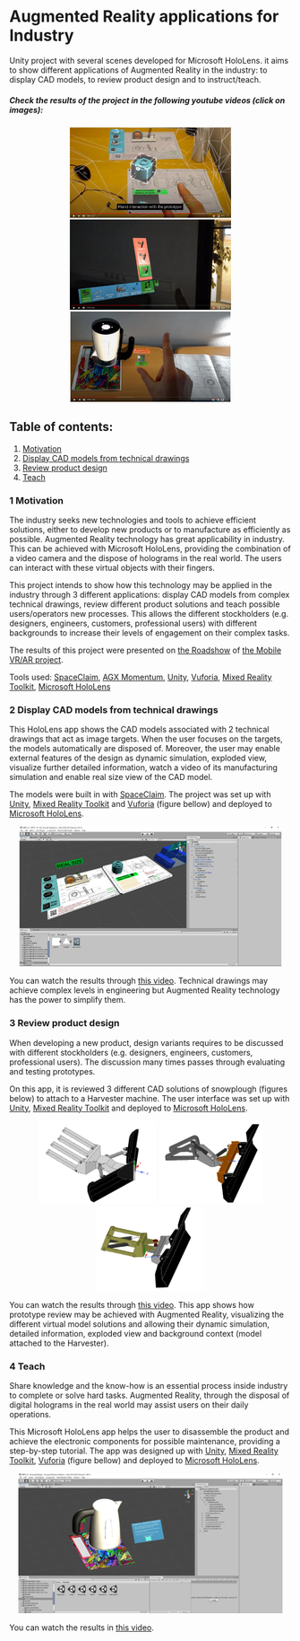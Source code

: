 # Augmented Reality applications for Industry 

Unity project with several scenes developed for Microsoft HoloLens. it aims to show different applications of Augmented Reality in the industry: to display CAD models, to review product design and to instruct/teach.   

##### Check the results of the project in the following youtube videos (click on images):

<p align="center">
  <a href="https://www.youtube.com/watch?v=NJM80PS2epg"><img src="https://github.com/joaoadpereira/AR-Industry-Applications/blob/master/images/capture_drawings.PNG" title="Display CAD models" height="161" alt="title"></a>
   <a href="https://www.youtube.com/watch?v=YlznWJ-maCg"><img src="https://github.com/joaoadpereira/AR-Industry-Applications/blob/master/images/capture_product_design.PNG" title="Review product design" height="161" alt="IMAGE ALT TEXT"></a>
   <a href="https://www.youtube.com/watch?v=Fo-iKZj7R5I"><img src="https://github.com/joaoadpereira/AR-Industry-Applications/blob/master/images/capture_instructions.PNG" title="Instruct/teach" height="161" alt="IMAGE ALT TEXT"></a>
</div>

## Table of contents:
1. [Motivation](#1-motivation)
2. [Display CAD models from technical drawings](#2-display-cad-models-from-technical-drawings)
3. [Review product design](#3-review-product-design)
4. [Teach](#4-teach)

### 1 Motivation 

The industry seeks new technologies and tools to achieve efficient solutions, either to develop new products or to manufacture as efficiently as possible. Augmented Reality technology has great applicability in industry. This can be achieved with Microsoft HoloLens, providing the combination of a video camera and the dispose of holograms in the real world. The users can interact with these virtual objects with their fingers. 

This project intends to show how this technology may be applied in the industry through 3 different applications: display CAD models from complex technical drawings, review different product solutions and teach possible users/operators new processes. This allows the different stockholders (e.g. designers, engineers, customers, professional users) with different backgrounds to increase their levels of engagement on their complex tasks.

The results of this project were presented on [the Roadshow](https://www.youtube.com/watch?v=yKwv1fVc4s4) of [the Mobile VR/AR project](https://www.seamk.fi/yrityksille/tki-projektit/mobiilivrar/).   

Tools used: [SpaceClaim](http://www.spaceclaim.com/en/default.aspx), [AGX Momentum](https://www.algoryx.se/momentum/), [Unity](https://unity.com/), [Vuforia](https://www.ptc.com/en/products/augmented-reality/vuforia?cl1=AR_Vuforia_General_Google_CLC-cpc-ARBrandedxxxVuforiaUKNordics-38010&cmsrc=Google&cid=7015A000001oRiBQAU&elqCampaignId=13184&gclid=EAIaIQobChMIotbGw6aw6QIVxbUYCh03BgbdEAAYASAAEgJ7GvD_BwE), [Mixed Reality Toolkit](https://github.com/microsoft/MixedRealityToolkit-Unity), [Microsoft HoloLens](https://www.microsoft.com/en-us/hololens)

### 2 Display CAD models from technical drawings

This HoloLens app shows the CAD models associated with 2 technical drawings that act as image targets. When the user focuses on the targets, the models automatically are disposed of. Moreover, the user may enable external features of the design as dynamic simulation, exploded view, visualize further detailed information, watch a video of its manufacturing simulation and enable real size view of the CAD model. 

The models were built in with [SpaceClaim](http://www.spaceclaim.com/en/default.aspx). The project was set up with [Unity](https://unity.com/), [Mixed Reality Toolkit](https://github.com/microsoft/MixedRealityToolkit-Unity) and [Vuforia](https://www.ptc.com/en/products/augmented-reality/vuforia?cl1=AR_Vuforia_General_Google_CLC-cpc-ARBrandedxxxVuforiaUKNordics-38010&cmsrc=Google&cid=7015A000001oRiBQAU&elqCampaignId=13184&gclid=EAIaIQobChMIotbGw6aw6QIVxbUYCh03BgbdEAAYASAAEgJ7GvD_BwE) (figure bellow) and deployed to [Microsoft HoloLens](https://www.microsoft.com/en-us/hololens).  



<p align="center">
<img src="https://github.com/joaoadpereira/AR-Industry-Applications/blob/master/images/Unity_drawings.png" alt="View of the Unity scene: CAD models on top of their targets (technical drawings)" title="View of the Unity scene: CAD models on top of their targets (technical drawings)" height="250"> 
</p>


You can watch the results through [this video](https://youtu.be/NJM80PS2epg). Technical drawings may achieve complex levels in engineering but Augmented Reality technology has the power to simplify them.   




 

### 3 Review product design

When developing a new product, design variants requires to be discussed with different stockholders (e.g. designers, engineers, customers, professional users). The discussion many times passes through evaluating and testing prototypes. 

On this app, it is reviewed 3 different CAD solutions of snowplough (figures below) to attach to a Harvester machine. The user interface was set up with [Unity](https://unity.com/), [Mixed Reality Toolkit](https://github.com/microsoft/MixedRealityToolkit-Unity) and deployed to [Microsoft HoloLens](https://www.microsoft.com/en-us/hololens).


<p align="center">
<img src="https://github.com/joaoadpereira/AR-Industry-Applications/blob/master/images/design1_CAD.PNG" alt="Design 1" title="Design 1" height="150"></a> 
<img src="https://github.com/joaoadpereira/AR-Industry-Applications/blob/master/images/design2_CAD.PNG" alt="Design 2" title="Design 2" height="150"></a> 
<img src="https://github.com/joaoadpereira/AR-Industry-Applications/blob/master/images/design3_CAD.PNG" alt="Design 3" title="Design 3" height="150"></a> 
</p>







You can watch the results through [this video](https://www.youtube.com/watch?v=YlznWJ-maCg). This app shows how prototype review may be achieved with Augmented Reality, visualizing the different virtual model solutions and allowing their dynamic simulation, detailed information, exploded view and background context (model attached to the Harvester).





### 4 Teach

Share knowledge and the know-how is an essential process inside industry to complete or solve hard tasks. Augmented Reality, through the disposal of digital holograms in the real world may assist users on their daily operations.

This Microsoft HoloLens app helps the user to disassemble the product and achieve the electronic components for possible maintenance, providing a step-by-step tutorial.  The app was designed up with [Unity](https://unity.com/), [Mixed Reality Toolkit](https://github.com/microsoft/MixedRealityToolkit-Unity), [Vuforia](https://www.ptc.com/en/products/augmented-reality/vuforia?cl1=AR_Vuforia_General_Google_CLC-cpc-ARBrandedxxxVuforiaUKNordics-38010&cmsrc=Google&cid=7015A000001oRiBQAU&elqCampaignId=13184&gclid=EAIaIQobChMIotbGw6aw6QIVxbUYCh03BgbdEAAYASAAEgJ7GvD_BwE) (figure bellow) and deployed to [Microsoft HoloLens](https://www.microsoft.com/en-us/hololens). 



<p align="center">
<img src="https://github.com/joaoadpereira/AR-Industry-Applications/blob/master/images/Unity_instructions.PNG" alt="Unity scene of instruction Holograms" title="Unity scene of instruction Holograms" height="250"> 
</p>


You can watch the results in [this video](https://www.youtube.com/watch?v=Fo-iKZj7R5I).






